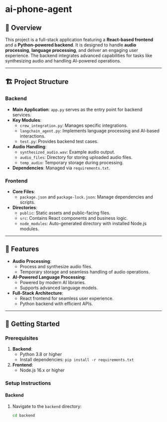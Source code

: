 # ai-phone-agent

## 🚀 Overview
This project is a full-stack application featuring a **React-based frontend** and a **Python-powered backend**. It is designed to handle **audio processing**, **language processing**, and deliver an engaging user experience. The backend integrates advanced capabilities for tasks like synthesizing audio and handling AI-powered operations.

---

## 🏗️ Project Structure

### Backend
- **Main Application**: `app.py` serves as the entry point for backend services.
- **Key Modules**:
  - `crew_integration.py`: Manages specific integrations.
  - `langchain_agent.py`: Implements language processing and AI-based interactions.
  - `test.py`: Provides backend test cases.
- **Audio Handling**:
  - `synthesized_audio.wav`: Example audio output.
  - `audio_files`: Directory for storing uploaded audio files.
  - `temp_audio`: Temporary storage during processing.
- **Dependencies**: Managed via `requirements.txt`.

### Frontend
- **Core Files**:
  - `package.json` and `package-lock.json`: Manage dependencies and scripts.
- **Directories**:
  - `public`: Static assets and public-facing files.
  - `src`: Contains React components and business logic.
  - `node_modules`: Auto-generated directory with installed Node.js modules.

---

## 🔧 Features
- **Audio Processing**:
  - Process and synthesize audio files.
  - Temporary storage and seamless handling of audio operations.
- **AI-Powered Language Processing**:
  - Powered by modern AI libraries.
  - Supports advanced language models.
- **Full-Stack Architecture**:
  - React frontend for seamless user experience.
  - Python backend with efficient APIs.

---

## 🚀 Getting Started

### Prerequisites
1. **Backend**:
   - Python 3.8 or higher
   - Install dependencies: `pip install -r requirements.txt`
2. **Frontend**:
   - Node.js 16.x or higher

### Setup Instructions

#### Backend
1. Navigate to the `backend` directory:
   ```bash
   cd backend
